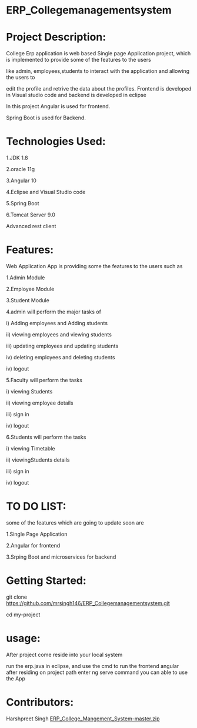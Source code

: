 # ERP_Collegemanagementsystem

# Project Description:

College Erp application is web based Single page Application project, which is implemented to provide some of the features to the users

like admin, employees,students to interact with the application and allowing the users to

edit the profile and retrive the data about the profiles. Frontend is developed in Visual studio code and backend is developed in eclipse

In this project Angular is used for frontend.

Spring Boot is used for Backend.

# Technologies Used:
1.JDK 1.8

2.oracle 11g

3.Angular 10

4.Eclipse and Visual Studio code

5.Spring Boot

6.Tomcat Server 9.0

Advanced rest client
# Features:
Web Application App is providing some the features to the users such as

1.Admin Module

2.Employee Module

3.Student Module

4.admin will perform the major tasks of

i) Adding employees and Adding students

ii) viewing employees and viewing students

iii) updating employees and updating students

iv) deleting employees and deleting students

iv) logout

5.Faculty will perform the tasks

i) viewing Students

ii) viewing employee details

iii) sign in

iv) logout

6.Students will perform the tasks

i) viewing Timetable

ii) viewingStudents details

iii) sign in

iv) logout

# TO DO LIST:
some of the features which are going to update soon are

1.Single Page Application

2.Angular for frontend

3.Srping Boot and microservices for backend

# Getting Started:
git clone https://github.com/mrsingh146/ERP_Collegemanagementsystem.git

cd my-project

# usage:
After project come reside into your local system

run the erp.java in eclipse, and use the cmd to run the frontend angular after residing on project path enter ng serve command you can able to use the App

# Contributors:
Harshpreet Singh
[ERP_College_Mangement_System-master.zip](https://github.com/mrsingh146/ERP_Collegemanagementsystem/files/8116231/ERP_College_Mangement_System-master.zip)
